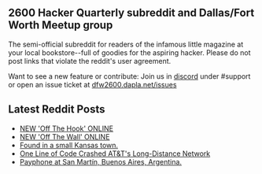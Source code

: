 ## 2600 Hacker Quarterly subreddit and Dallas/Fort Worth Meetup group
The semi-official subreddit for readers of the infamous little magazine at your local bookstore--full of goodies for the aspiring hacker. Please do not post links that violate the reddit's user agreement.

Want to see a new feature or contribute: 
Join us in [discord](https://dfw2600.dapla.net/chat) under #support or open an issue ticket at [dfw2600.dapla.net/issues](https://dfw2600.dapla.net/issues)

## Latest Reddit Posts
<!-- BLOG-POST-LIST:START -->
- [NEW 'Off The Hook' ONLINE](https://2600.com/hook/23-10-2024)
- [NEW 'Off The Wall' ONLINE](https://2600.com/wall/22-10-2024)
- [Found in a small Kansas town.](https://www.reddit.com/r/2600/comments/1g9ul49/found_in_a_small_kansas_town/)
- [One Line of Code Crashed AT&T's Long-Distance Network](https://www.reddit.com/r/2600/comments/1g8n6e1/one_line_of_code_crashed_atts_longdistance_network/)
- [Payphone at San Martín, Buenos Aires, Argentina.](https://www.reddit.com/r/2600/comments/1g4q48b/payphone_at_san_martín_buenos_aires_argentina/)
<!-- BLOG-POST-LIST:END -->
